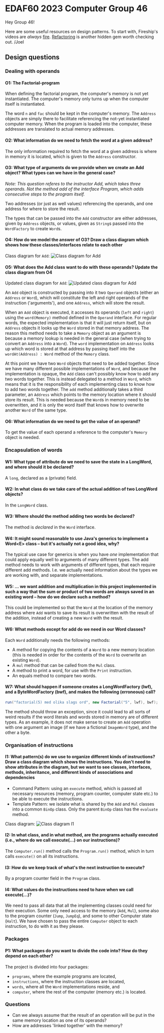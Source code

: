 # EDAF60 2023 Computer Group 46

Hey Group 46!

Here are some useful resources on design patterns. To start with, Fireship's videos are _always_ [fire](https://www.youtube.com/watch?v=tv-_1er1mWI). [Refactoring](https://refactoring.guru/design-patterns) is another hidden gem worth checking out. /Joel

## Design questions

### Dealing with operands

#### O1: The Factorial-program

When defining the factorial program, the computer's memory is not yet instantiated. The computer's memory only turns up when the computer itself is instantiated.

The word `n` and `fac` should be kept in the computer's memory. The `Address` objects are simply there to facilitate referencing the not-yet instantiated computer memory. When the program is loaded into the computer, these addresses are translated to actual memory addresses.

#### O2: What information do we need to fetch the word at a given address?

The only information required to fetch the word at a given address is where in memory it is located, which is given to the `Address` constructor.

#### O3: What type of arguments do we provide when we create an Add object? What types can we have in the general case?

_Note: This question referes to the instructor Add, which takes three operands. Not the method add of the interface Program, which adds consecutive steps to the program itself._

Two addresses (or just as well values) referencing the operands, and one address for where to store the result.

The types that can be passed into the `Add` constructor are either addresses, given by `Address` objects, or values, given as `String`s passed into the `WordFactory` to create `Word`s.

#### O4: How do we model the answer of O3? Draw a class diagram which shows how these classes/interfaces relate to each other

Class diagram for `Add`:
![Class diagram for `Add`](assets/o4.png "Class diagram for `Add`")

#### O5: What does the Add class want to do with these operands? Update the class diagram from O4

Updated class diagram for `Add`:
![Updated class diagram for `Add`](assets/o5.png "Updated class diagram for `Add`")

An `Add` object is constructed by passing into it two `Operand` objects (either an `Address` or `Word`), which will constitute the left and right operands  of the instruction ('arguments'), and one `Address`, which will store the result.

When an `Add` object is executed, it accesses its operands (`left` and `right`) using the `word(Memory)` method defined in the `Operand` interface. For regular words, the expected implementation is that it will just return itself, but on `Address` objects it looks up the `Word` stored in that memory address. The reason this method needs to take a `Memory` object as an argument is because a memory lookup is needed in the general case (when trying to convert an `Address` into a `Word`). The `word` implementation on `Address` looks up which word is stored at that address by passing itself into the `wordAt(Address) : Word` method of the `Memory` class.

At this point we have two `Word` objects that need to be added together. Since we have many different possible implementations of `Word`, and because the implementation is opaque, the `Add` class can't possibly know how to add any two words together. This is instead delegated to a method in `Word`, which means that it is the responsibility of each implementing class to know how to add two words together. The `add` method additionally takes a third parameter, an `Address` which points to the memory location where it should store its result. This is needed because the `Word`s in memory need to be overwritten, and it is only the word itself that knows how to overwrite another `Word` of the same type.

#### O6: What information do we need to get the value of an operand?

To get the value of each operand a reference to the computer's `Memory` object is needed.

### Encapsulation of words

#### W1: What type of attribute do we need to save the state in a LongWord, and where should it be declared?

A `long`, declared as a (private) field.

#### W2: In what class do we take care of the actual addition of two LongWord objects?

In the `LongWord` class.

#### W3: Where should the method adding two words be declared?

The method is _declared_ in the `Word` interface.

#### W4: It might sound reasonable to use Java's generics to implement a Word\<E\> class – but it's actually not a good idea, why?

The typical use case for generics is when you have _one_ implementation that could apply equally well to arguments of many different types. The add method needs to work with arguments of different types, that each require different add methods. I.e. we actually need information about the types we are working with, and separate implementations.

#### W5: ... we want addition and multiplication in this project implemented in such a way that the sum or product of two words are always saved in an existing word – how do we declare such a method?

This could be implemented so that the `Word` at the location of the memory address where `Add` wants to save its result is overwritten with the result of the addition, instead of creating a new `Word` with the result.

#### W6: What methods except for add do we need in our Word classes?

Each `Word` additionally needs the following methods:

- A method for copying the contents of a `Word` to a new memory location (this is needed in order for the contents of the `Word` to overwrite an existing `Word`).
- A `mul` method that can be called from the `Mul` class.
- A method to print a word, for use with the `Print` instruction.
- An equals method to compare two words.

#### W7: What should happen if someone creates a LongWordFactory (lwf), and a ByteWordFactory (bwf), and makes the following (erroneous) call?

```java
run("factorial(5) med olika slags ord", new Factorial("5", lwf), bwf);
```

The method should throw an exception, since it could lead to all sorts of weird results if the word literals and words stored in memory are of different types. As an example, it does not make sense to create an `Add` operation with one argument an image (if we have a fictional `ImageWord` type), and the other a byte.

### Organisation of instructions

#### I1: What pattern(s) do we use to organize different kinds of instructions? Draw a class diagram which shows the instructions. You don't need to show attributes in the diagram, but we want to see classes, interfaces, methods, inheritance, and different kinds of associations and dependencies

- Command Pattern: using an `execute` method, which is passed all  necessary resources (memory, program counter, computer state etc.) to be able to execute the instructions.
- Template Pattern: we isolate what is shared by the `Add` and `Mul` classes into a common `BinOp` class. Only the parent `BinOp` class has the `evaluate` method.

Class diagram:
![Class diagram I1](assets/i1.png)

#### I2: In what class, and in what method, are the programs actually executed (i.e., where do we call execute(...) on our instructions)?

The `Computer.run()` method calls the `Program.run()` method, which in turn calls `execute()` on all its instructions.

#### I3: How do we keep track of what's the next instruction to execute?

By a program counter field in the `Program` class.

#### I4: What values do the instructions need to have when we call execute(...)?

We need to pass all data that all the implementing classes could need for their execution. Some only need access to the memory (`Add`, `Mul`), some also to the program counter (`Jump`, `JumpEq`), and some to other Computer state (`Halt`). We have chosen to pass the entire `Computer` object to each instruction, to do with it as they please.

### Packages

#### P1: What packages do you want to divide the code into? How do they depend on each other?

The project is divided into four packages:

- `programs`, where the example programs are located,
- `instructions`, where the instruction classes are located,
- `words`, where all the `Word` implementations reside, and
- `computer`, where the rest of the computer (memory etc.) is located.

### Questions

- Can we always assume that the result of an operation will be put in the same memory location as one of its operands?
- How are addresses 'linked together' with the memory?
